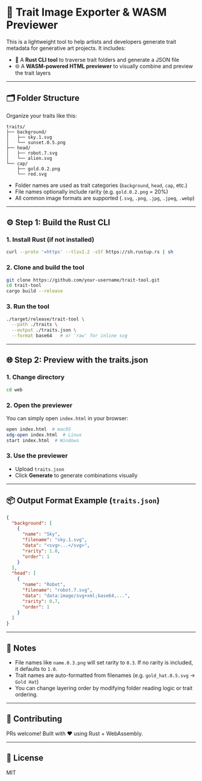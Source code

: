 # 🧰 Trait Image Exporter & WASM Previewer

This is a lightweight tool to help artists and developers generate trait metadata for generative art projects.
It includes:

* 🦀 A **Rust CLI tool** to traverse trait folders and generate a JSON file
* 🌐 A **WASM-powered HTML previewer** to visually combine and preview the trait layers

---

## 🗂️ Folder Structure

Organize your traits like this:

```
traits/
├── background/
│   ├── sky.1.svg
│   └── sunset.0.5.png
├── head/
│   ├── robot.7.svg
│   └── alien.svg
└── cap/
    ├── gold.0.2.png
    └── red.svg
```

* Folder names are used as trait categories (`background`, `head`, `cap`, etc.)
* File names optionally include rarity (e.g. `gold.0.2.png` = 20%)
* All common image formats are supported (`.svg`, `.png`, `.jpg`, `.jpeg`, `.webp`)

---

## ⚙️ Step 1: Build the Rust CLI

### 1. Install Rust (if not installed)

```bash
curl --proto '=https' --tlsv1.2 -sSf https://sh.rustup.rs | sh
```

### 2. Clone and build the tool

```bash
git clone https://github.com/your-username/trait-tool.git
cd trait-tool
cargo build --release
```

### 3. Run the tool

```bash
./target/release/trait-tool \
  --path ./traits \
  --output ./traits.json \
  --format base64   # or 'raw' for inline svg
```

---

## 🌐 Step 2: Preview with the traits.json

### 1. Change directory

```bash
cd web
```
### 2. Open the previewer

You can simply open `index.html` in your browser:

```bash
open index.html  # macOS
xdg-open index.html  # Linux
start index.html  # Windows
```

### 3. Use the previewer

* Upload `traits.json`
* Click **Generate** to generate combinations visually

---

## 📦 Output Format Example (`traits.json`)

```json
{
  "background": [
    {
      "name": "Sky",
      "filename": "sky.1.svg",
      "data": "<svg>...</svg>",
      "rarity": 1.0,
      "order": 1
    }
  ],
  "head": [
    {
      "name": "Robot",
      "filename": "robot.7.svg",
      "data": "data:image/svg+xml;base64,...",
      "rarity": 0.7,
      "order": 1
    }
  ]
}
```

---

## 🧠 Notes

* File names like `name.0.3.png` will set rarity to `0.3`. If no rarity is included, it defaults to `1.0`.
* Trait names are auto-formatted from filenames (e.g. `gold_hat.0.5.svg` → `Gold Hat`)
* You can change layering order by modifying folder reading logic or trait ordering.

---

## 🤝 Contributing

PRs welcome! Built with ❤️ using Rust + WebAssembly.

---

## 🪪 License

MIT

